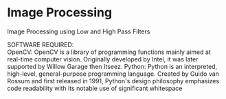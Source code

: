# Image Processing
Image Processing using Low and High Pass Filters 

SOFTWARE REQUIRED:  
OpenCV: OpenCV is a library of programming functions mainly aimed at real-time computer vision. Originally developed by Intel, it was later supported by Willow Garage then Itseez.
Python: Python is an interpreted, high-level, general-purpose programming language. Created by Guido van Rossum and first released in 1991, Python's design philosophy emphasizes code readability with its notable use of significant whitespace
